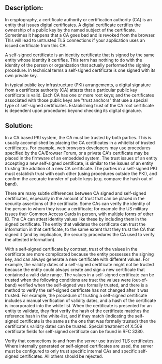 ## Description:

In cryptography, a certificate authority or certification authority (CA) is an entity that
issues digital certificates. A digital certificate certifies the ownership of a public key
by the named subject of the certificate. Sometimes it happens that a CA goes bad and is
revoked from the browser. This will lead to untrusted TLS connections if your application
uses an issued certificate from this CA.

A self-signed certificate is an identity certificate that is signed by the same entity whose identity it certifies. This term has nothing to do with the identity of the person or organization that actually performed the signing procedure. In technical terms a self-signed certificate is one signed with its own private key.

In typical public key infrastructure (PKI) arrangements, a digital signature from a certificate authority (CA) attests that a particular public key certificate is valid. Each CA has one or more root keys; and the certificates associated with those public keys are "trust anchors" that use a special type of self-signed certificates. Establishing trust of the CA root certificate is dependent upon procedures beyond checking its digital signature.

## Solution:

In a CA based PKI system, the CA must be trusted by both parties. This is usually accomplished by placing the CA certificates in a whitelist of trusted certificates. For example, web browsers developers may use procedures specified by the CA/Browser Forum, or a private CA's certificate may be placed in the firmware of an embedded system. The trust issues of an entity accepting a new self-signed certificate, is similar to the issues of an entity trusting the addition of a new CA certificate. The parties in a self-signed PKI must establish trust with each other (using procedures outside the PKI), and confirm the accurate transfer of public keys (e.g. compare the hash out of band).

There are many subtle differences between CA signed and self-signed certificates, especially in the amount of trust that can be placed in the security assertions of the certificate. Some CAs can verify the identity of the person to whom they issue a certificate; for example the US military issues their Common Access Cards in person, with multiple forms of other ID. The CA can attest identity values like these by including them in the signed certificate. The entity that validates the certificate can trust the information in that certificate, to the same extent that they trust the CA that signed it (and by implication, the security procedures the CA used to verify the attested information).

With a self-signed certificate by contrast, trust of the values in the certificate are more complicated because the entity possesses the signing key, and can always generate a new certificate with different values. For example, the validity dates of a self-signed certificate might not be trusted because the entity could always create and sign a new certificate that contained a valid date range. The values in a self-signed certificate can be trusted when the following conditions are true: the values were (out-of-band) verified when the self-signed was formally trusted, and there is a method to verify the self-signed certificate has not changed after it was trusted. For example, the procedure of trusting a self-signed certificate includes a manual verification of validity dates, and a hash of the certificate is incorporated into the white list. When the certificate is presented for an entity to validate, they first verify the hash of the certificate matches the reference hash in the white-list, and if they match (indicating the self-signed certificate is the same as the one that was formally trusted) then the certificate's validity dates can be trusted. Special treatment of X.509 certificate fields for self-signed certificate can be found in RFC 3280.

Verify that connections to and from the server use trusted TLS certificates. Where internally generated or self-signed certificates are used, the server must be configured to only trust specific internal CAs and specific self-signed certificates. All others should be rejected.
